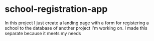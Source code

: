 # school-registration-app
In this project I just create a landing page with a form for registering a school to the database of another project I'm working on. I made this separate because it meets my needs
